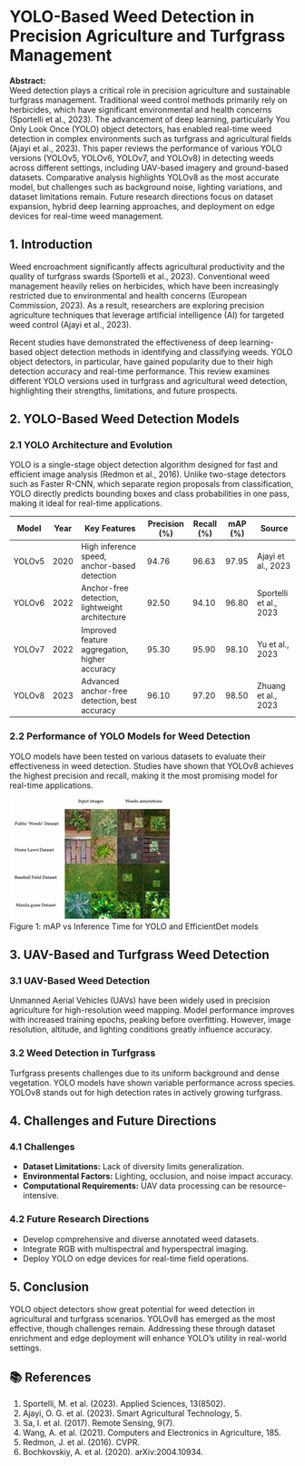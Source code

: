 <!DOCTYPE html>
<html lang="en">
<head>
  <meta charset="UTF-8">
</head>
<body>

<h1>YOLO-Based Weed Detection in Precision Agriculture and Turfgrass Management</h1>

<div class="abstract">
  <strong>Abstract:</strong><br>
  Weed detection plays a critical role in precision agriculture and sustainable turfgrass management. Traditional weed control methods primarily rely on herbicides, which have significant environmental and health concerns (Sportelli et al., 2023). The advancement of deep learning, particularly You Only Look Once (YOLO) object detectors, has enabled real-time weed detection in complex environments such as turfgrass and agricultural fields (Ajayi et al., 2023). This paper reviews the performance of various YOLO versions (YOLOv5, YOLOv6, YOLOv7, and YOLOv8) in detecting weeds across different settings, including UAV-based imagery and ground-based datasets. Comparative analysis highlights YOLOv8 as the most accurate model, but challenges such as background noise, lighting variations, and dataset limitations remain. Future research directions focus on dataset expansion, hybrid deep learning approaches, and deployment on edge devices for real-time weed management.
</div>

<div class="section">
  <h2>1. Introduction</h2>
  <p>Weed encroachment significantly affects agricultural productivity and the quality of turfgrass swards (Sportelli et al., 2023). Conventional weed management heavily relies on herbicides, which have been increasingly restricted due to environmental and health concerns (European Commission, 2023). As a result, researchers are exploring precision agriculture techniques that leverage artificial intelligence (AI) for targeted weed control (Ajayi et al., 2023).</p>
  <p>Recent studies have demonstrated the effectiveness of deep learning-based object detection methods in identifying and classifying weeds. YOLO object detectors, in particular, have gained popularity due to their high detection accuracy and real-time performance. This review examines different YOLO versions used in turfgrass and agricultural weed detection, highlighting their strengths, limitations, and future prospects.</p>
</div>

<div class="section">
  <h2>2. YOLO-Based Weed Detection Models</h2>
  
  <h3>2.1 YOLO Architecture and Evolution</h3>
  <p>YOLO is a single-stage object detection algorithm designed for fast and efficient image analysis (Redmon et al., 2016). Unlike two-stage detectors such as Faster R-CNN, which separate region proposals from classification, YOLO directly predicts bounding boxes and class probabilities in one pass, making it ideal for real-time applications.</p>

  <table>
    <thead>
      <tr>
        <th>Model</th>
        <th>Year</th>
        <th>Key Features</th>
        <th>Precision (%)</th>
        <th>Recall (%)</th>
        <th>mAP (%)</th>
        <th>Source</th>
      </tr>
    </thead>
    <tbody>
      <tr>
        <td>YOLOv5</td>
        <td>2020</td>
        <td>High inference speed, anchor-based detection</td>
        <td>94.76</td>
        <td>96.63</td>
        <td>97.95</td>
        <td>Ajayi et al., 2023</td>
      </tr>
      <tr>
        <td>YOLOv6</td>
        <td>2022</td>
        <td>Anchor-free detection, lightweight architecture</td>
        <td>92.50</td>
        <td>94.10</td>
        <td>96.80</td>
        <td>Sportelli et al., 2023</td>
      </tr>
      <tr>
        <td>YOLOv7</td>
        <td>2022</td>
        <td>Improved feature aggregation, higher accuracy</td>
        <td>95.30</td>
        <td>95.90</td>
        <td>98.10</td>
        <td>Yu et al., 2023</td>
      </tr>
      <tr>
        <td>YOLOv8</td>
        <td>2023</td>
        <td>Advanced anchor-free detection, best accuracy</td>
        <td>96.10</td>
        <td>97.20</td>
        <td>98.50</td>
        <td>Zhuang et al., 2023</td>
      </tr>
    </tbody>
  </table>

  <h3>2.2 Performance of YOLO Models for Weed Detection</h3>
  <p>YOLO models have been tested on various datasets to evaluate their effectiveness in weed detection. Studies have shown that YOLOv8 achieves the highest precision and recall, making it the most promising model for real-time applications.</p>
  <div class="image-section">
    <div class="image-container">
      <img src="https://github.com/ShibamMandalTech/YOLOv8/blob/cc64e81c70b4141171f18f3e87e48509538db4ea/yolo1.png" alt="YOLO Performance Comparison">
      <div class="caption">Figure 1: mAP vs Inference Time for YOLO and EfficientDet models</div>
    </div>
</div>

<div class="section">
  <h2>3. UAV-Based and Turfgrass Weed Detection</h2>

  <h3>3.1 UAV-Based Weed Detection</h3>
  <p>Unmanned Aerial Vehicles (UAVs) have been widely used in precision agriculture for high-resolution weed mapping. Model performance improves with increased training epochs, peaking before overfitting. However, image resolution, altitude, and lighting conditions greatly influence accuracy.</p>

  <h3>3.2 Weed Detection in Turfgrass</h3>
  <p>Turfgrass presents challenges due to its uniform background and dense vegetation. YOLO models have shown variable performance across species. YOLOv8 stands out for high detection rates in actively growing turfgrass.</p>
</div>

<div class="section">
  <h2>4. Challenges and Future Directions</h2>

  <h3>4.1 Challenges</h3>
  <ul>
    <li><strong>Dataset Limitations:</strong> Lack of diversity limits generalization.</li>
    <li><strong>Environmental Factors:</strong> Lighting, occlusion, and noise impact accuracy.</li>
    <li><strong>Computational Requirements:</strong> UAV data processing can be resource-intensive.</li>
  </ul>

  <h3>4.2 Future Research Directions</h3>
  <ul>
    <li>Develop comprehensive and diverse annotated weed datasets.</li>
    <li>Integrate RGB with multispectral and hyperspectral imaging.</li>
    <li>Deploy YOLO on edge devices for real-time field operations.</li>
  </ul>
</div>

<div class="section">
  <h2>5. Conclusion</h2>
  <p>YOLO object detectors show great potential for weed detection in agricultural and turfgrass scenarios. YOLOv8 has emerged as the most effective, though challenges remain. Addressing these through dataset enrichment and edge deployment will enhance YOLO’s utility in real-world settings.</p>
</div>

<div class="section">
  <h2>📚 References</h2>
  <ol class="ref">
    <li>Sportelli, M. et al. (2023). Applied Sciences, 13(8502).</li>
    <li>Ajayi, O. G. et al. (2023). Smart Agricultural Technology, 5.</li>
    <li>Sa, I. et al. (2017). Remote Sensing, 9(7).</li>
    <li>Wang, A. et al. (2021). Computers and Electronics in Agriculture, 185.</li>
    <li>Redmon, J. et al. (2016). CVPR.</li>
    <li>Bochkovskiy, A. et al. (2020). arXiv:2004.10934.</li>
  </ol>
</div>

</body>
</html>
